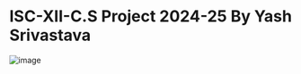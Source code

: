 # ISC-XII-C.S Project 2024-25 By Yash Srivastava
![image](https://github.com/user-attachments/assets/4a67c79d-3a14-49d2-8b87-c76f35bee2ec)
